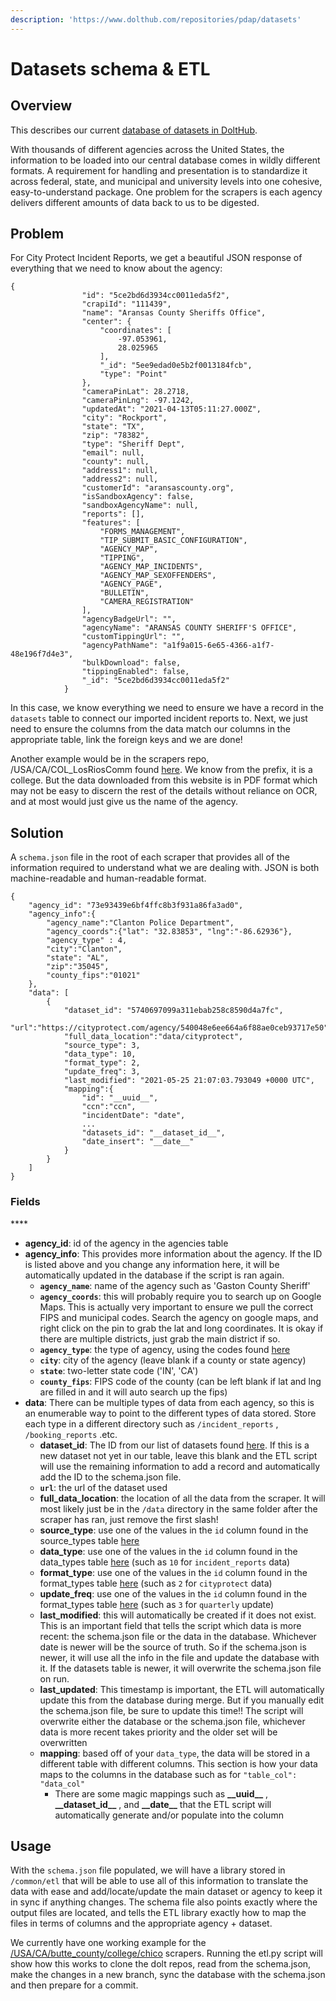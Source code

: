 ```yaml
---
description: 'https://www.dolthub.com/repositories/pdap/datasets'
---
```


# Datasets schema & ETL

## Overview

This describes our current [database of datasets in DoltHub](https://www.dolthub.com/repositories/pdap/datasets).



With thousands of different agencies across the United States, the information to be loaded into our central database comes in wildly different formats. A requirement for handling and presentation is to standardize it across federal, state, and municipal and university levels into one cohesive, easy-to-understand package. One problem for the scrapers is each agency delivers different amounts of data back to us to be digested.

## Problem

For City Protect Incident Reports, we get a beautiful JSON response of everything that we need to know about the agency:

```text
{
                "id": "5ce2bd6d3934cc0011eda5f2",
                "crapiId": "111439",
                "name": "Aransas County Sheriffs Office",
                "center": {
                    "coordinates": [
                        -97.053961,
                        28.025965
                    ],
                    "_id": "5ee9edad0e5b2f0013184fcb",
                    "type": "Point"
                },
                "cameraPinLat": 28.2718,
                "cameraPinLng": -97.1242,
                "updatedAt": "2021-04-13T05:11:27.000Z",
                "city": "Rockport",
                "state": "TX",
                "zip": "78382",
                "type": "Sheriff Dept",
                "email": null,
                "county": null,
                "address1": null,
                "address2": null,
                "customerId": "aransascounty.org",
                "isSandboxAgency": false,
                "sandboxAgencyName": null,
                "reports": [],
                "features": [
                    "FORMS_MANAGEMENT",
                    "TIP_SUBMIT_BASIC_CONFIGURATION",
                    "AGENCY_MAP",
                    "TIPPING",
                    "AGENCY_MAP_INCIDENTS",
                    "AGENCY_MAP_SEXOFFENDERS",
                    "AGENCY_PAGE",
                    "BULLETIN",
                    "CAMERA_REGISTRATION"
                ],
                "agencyBadgeUrl": "",
                "agencyName": "ARANSAS COUNTY SHERIFF'S OFFICE",
                "customTippingUrl": "",
                "agencyPathName": "a1f9a015-6e65-4366-a1f7-48e196f7d4e3",
                "bulkDownload": false,
                "tippingEnabled": false,
                "_id": "5ce2bd6d3934cc0011eda5f2"
            }
```

In this case, we know everything we need to ensure we have a record in the `datasets` table to connect our imported incident reports to. Next, we just need to ensure the columns from the data match our columns in the appropriate table, link the foreign keys and we are done!

Another example would be in the scrapers repo, /USA/CA/COL\_LosRiosComm found [here](https://github.com/Police-Data-Accessibility-Project/Scrapers/tree/master/USA/CA/COL_LosRiosComm). We know from the prefix, it is a college. But the data downloaded from this website is in PDF format which may not be easy to discern the rest of the details without reliance on OCR, and at most would just give us the name of the agency.

## Solution

A `schema.json` file in the root of each scraper that provides all of the information required to understand what we are dealing with. JSON is both machine-readable and human-readable format.

```text
{
    "agency_id": "73e93439e6bf4ffc8b3f931a86fa3ad0",
    "agency_info":{
        "agency_name":"Clanton Police Department",
        "agency_coords":{"lat": "32.83853", "lng":"-86.62936"},
        "agency_type" : 4,
        "city":"Clanton",
        "state": "AL",
        "zip":"35045",
        "county_fips":"01021"
    },
    "data": [
        {
            "dataset_id": "5740697099a311ebab258c8590d4a7fc",
            "url":"https://cityprotect.com/agency/540048e6ee664a6f88ae0ceb93717e50",
            "full_data_location":"data/cityprotect",
            "source_type": 3,
            "data_type": 10,
            "format_type": 2,
            "update_freq": 3,
            "last_modified": "2021-05-25 21:07:03.793049 +0000 UTC",
            "mapping":{
                "id": "__uuid__",
                "ccn":"ccn",
                "incidentDate": "date",
                ...
                "datasets_id": "__dataset_id__",
                "date_insert": "__date__"
            }
        }
    ]
}
```

### Fields

\*\*\*\*

* **agency\_id**: id of the agency in the agencies table
* **agency\_info**: This provides more information about the agency. If the ID is listed above and you change any information here, it will be automatically updated in the database if the script is ran again.
  * **`agency_name`**: name of the agency such as 'Gaston County Sheriff'
  * **`agency_coords`**: this will probably require you to search up on Google Maps. This is actually very important to ensure we pull the correct FIPS and municipal codes. Search the agency on google maps, and right click on the pin to grab the lat and long coordinates. It is okay if there are multiple districts, just grab the main district if so.
  * **`agency_type`**: the type of agency, using the codes found [here](https://www.dolthub.com/repositories/pdap/datasets/data/master/agency_types)
  * **`city`**: city of the agency \(leave blank if a county or state agency\)
  * **`state`**: two-letter state code \('IN', 'CA'\)
  * **`county_fips`**: FIPS code of the county \(can be left blank if lat and lng are filled in and it will auto search up the fips\)
* **data**: There can be multiple types of data from each agency, so this is an enumerable way to point to the different types of data stored. Store each type in a different directory such as `/incident_reports` , `/booking_reports` .etc.
  * **dataset\_id**: The ID from our list of datasets found [here](https://www.dolthub.com/repositories/pdap/datasets/data/master/datasets). If this is a new dataset not yet in our table, leave this blank and the ETL script will use the remaining information to add a record and automatically add the ID to the schema.json file.
  * **`url`**: the url of the dataset used
  * **full\_data\_location**: the location of all the data from the scraper. It will most likely just be in the `/data` directory in the same folder after the scraper has ran, just remove the first slash!
  * **source\_type**: use one of the values in the `id` column found in the source\_types table [here](https://www.dolthub.com/repositories/pdap/datasets/data/master/source_types)
  * **data\_type**: use one of the values in the `id` column found in the data\_types table [here](https://www.dolthub.com/repositories/pdap/datasets/data/master/data_types) \(such as `10` for `incident_reports` data\)
  * **format\_type**: use one of the values in the `id` column found in the format\_types table [here](https://www.dolthub.com/repositories/pdap/datasets/data/master/format_types) \(such as `2` for `cityprotect` data\)
  * **update\_freq**: use one of the values in the `id` column found in the format\_types table [here](https://www.dolthub.com/repositories/pdap/datasets/data/master/update_frequency) \(such as `3` for `quarterly` update\)
  * **last\_modified**: this will automatically be created if it does not exist. This is an important field that tells the script which data is more recent: the schema.json file or the data in the database. Whichever date is newer will be the source of truth. So if the schema.json is newer, it will use all the info in the file and update the database with it. If the datasets table is newer, it will overwrite the schema.json file on run.
  * **last\_updated**: This timestamp is important, the ETL will automatically update this from the database during merge. But if you manually edit the schema.json file, be sure to update this time!! The script will overwrite either the database or the schema.json file, whichever data is more recent takes priority and the older set will be overwritten
  * **mapping**: based off of your `data_type`, the data will be stored in a different table with different columns. This section is how your data maps to the columns in the database such as for `"table_col": "data_col"`
    * There are some magic mappings such as **\_\_uuid\_\_** , **\_\_dataset\_id\_\_** , and **\_\_date\_\_** that the ETL script will automatically generate and/or populate into the column

## Usage

With the `schema.json` file populated, we will have a library stored in `/common/etl` that will be able to use all of this information to translate the data with ease and add/locate/update the main dataset or agency to keep it in sync if anything changes. The schema file also points exactly where the output files are located, and tells the ETL library exactly how to map the files in terms of columns and the appropriate agency + dataset.



We currently have one working example for the[ /USA/CA/butte\_county/college/chico](https://github.com/Police-Data-Accessibility-Project/PDAP-Scrapers/tree/main/USA/CA/butte_county/college/chico) scrapers. Running the etl.py script will show how this works to clone the dolt repos, read from the schema.json, make the changes in a new branch, sync the database with the schema.json and then prepare for a commit. 

